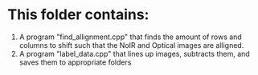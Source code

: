 # This folder contains:
1. A program "find_allignment.cpp" that finds the amount of rows and columns to shift such that the NoIR and Optical images are alligned.
2. A program "label_data.cpp" that lines up images, subtracts them, and saves them to appropriate folders

